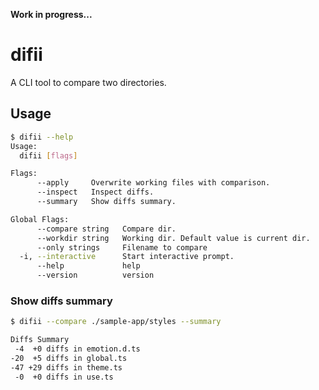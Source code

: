 **Work in progress...**
# difii
A CLI tool to compare two directories.  

## Usage
```bash
$ difii --help
Usage:
  difii [flags]

Flags:
      --apply     Overwrite working files with comparison.
      --inspect   Inspect diffs.
      --summary   Show diffs summary.

Global Flags:
      --compare string   Compare dir.
      --workdir string   Working dir. Default value is current dir.
      --only strings     Filename to compare
  -i, --interactive      Start interactive prompt.
      --help             help
      --version          version
```

### Show diffs summary
```bash
$ difii --compare ./sample-app/styles --summary

Diffs Summary
 -4  +0 diffs in emotion.d.ts
-20  +5 diffs in global.ts
-47 +29 diffs in theme.ts
 -0  +0 diffs in use.ts
```
